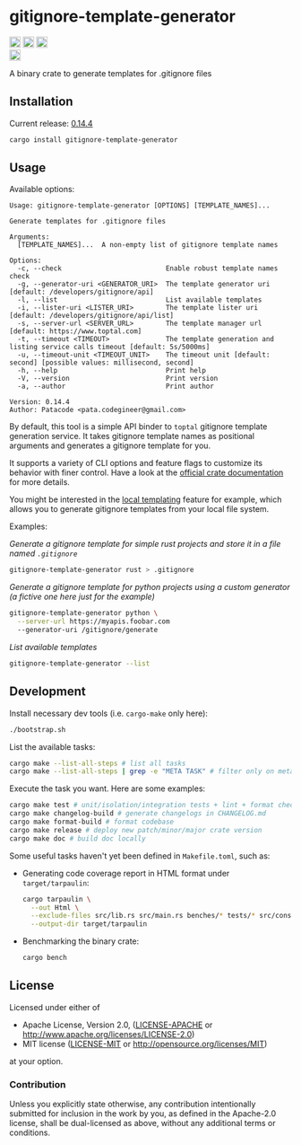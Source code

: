 # gitignore-template-generator

[<img alt="github" src="https://img.shields.io/badge/github-black?style=for-the-badge&labelColor=555555&logo=github" height="20">](https://github.com/Patacode/gitignore-template-generator)
[<img alt="crates.io" src="https://img.shields.io/crates/v/gitignore-template-generator?logoColor=E3A835&style=for-the-badge&color=9c7325&logo=rust" height="20">](https://crates.io/crates/gitignore-template-generator)
[<img alt="crates.io" src="https://img.shields.io/crates/d/gitignore-template-generator?logoColor=E3A835&style=for-the-badge&color=152673" height="20">](https://crates.io/crates/gitignore-template-generator)
<br/>
[<img alt="documentation" src="https://img.shields.io/badge/Documentation-blue?style=for-the-badge&logo=rust" height="20">](https://docs.rs/gitignore-template-generator/latest/gitignore_template_generator)

A binary crate to generate templates for .gitignore files

## Installation

Current release: [0.14.4](CHANGELOG.md#0.14.4)

```bash
cargo install gitignore-template-generator
```

## Usage

Available options:

```
Usage: gitignore-template-generator [OPTIONS] [TEMPLATE_NAMES]...

Generate templates for .gitignore files

Arguments:
  [TEMPLATE_NAMES]...  A non-empty list of gitignore template names

Options:
  -c, --check                          Enable robust template names check
  -g, --generator-uri <GENERATOR_URI>  The template generator uri [default: /developers/gitignore/api]
  -l, --list                           List available templates
  -i, --lister-uri <LISTER_URI>        The template lister uri [default: /developers/gitignore/api/list]
  -s, --server-url <SERVER_URL>        The template manager url [default: https://www.toptal.com]
  -t, --timeout <TIMEOUT>              The template generation and listing service calls timeout [default: 5s/5000ms]
  -u, --timeout-unit <TIMEOUT_UNIT>    The timeout unit [default: second] [possible values: millisecond, second]
  -h, --help                           Print help
  -V, --version                        Print version
  -a, --author                         Print author

Version: 0.14.4
Author: Patacode <pata.codegineer@gmail.com>
```

By default, this tool is a simple API binder to `toptal` gitignore template
generation service. It takes gitignore template names as positional arguments
and generates a gitignore template for you.

It supports a variety of CLI options and feature flags to
customize its behavior with finer control. Have a look at the [official crate documentation](https://docs.rs/gitignore-template-generator/latest/gitignore_template_generator)
for more details.

You might be interested in the [local templating](https://docs.rs/gitignore-template-generator/latest/gitignore_template_generator/#local-templating)
feature for example, which allows you to generate gitignore templates from your
local file system.

Examples:

*Generate a gitignore template for simple rust projects and store it in a file
named `.gitignore`*

```bash
gitignore-template-generator rust > .gitignore
```

*Generate a gitignore template for python projects using a custom
generator (a fictive one here just for the example)*

```bash
gitignore-template-generator python \
  --server-url https://myapis.foobar.com
  --generator-uri /gitignore/generate
```

*List available templates*

```bash
gitignore-template-generator --list
```

## Development

Install necessary dev tools (i.e. `cargo-make` only here):

```bash
./bootstrap.sh
```

List the available tasks:

```bash
cargo make --list-all-steps # list all tasks
cargo make --list-all-steps | grep -e "META TASK" # filter only on meta tasks
```

Execute the task you want. Here are some examples:

```bash
cargo make test # unit/isolation/integration tests + lint + format check
cargo make changelog-build # generate changelogs in CHANGELOG.md
cargo make format-build # format codebase
cargo make release # deploy new patch/minor/major crate version
cargo make doc # build doc locally
```

Some useful tasks haven't yet been defined in `Makefile.toml`, such as:

- Generating code coverage report in HTML format under `target/tarpaulin`:
  ```bash
  cargo tarpaulin \
    --out Html \
    --exclude-files src/lib.rs src/main.rs benches/* tests/* src/constant.rs src/core.rs src/http_client.rs src/parser.rs src/validator.rs src/**/tests.rs src/**/api.rs \
    --output-dir target/tarpaulin
  ```
- Benchmarking the binary crate:
  ```bash
  cargo bench
  ```

## License

Licensed under either of

* Apache License, Version 2.0, ([LICENSE-APACHE](LICENSE-APACHE) or <http://www.apache.org/licenses/LICENSE-2.0>)
* MIT license ([LICENSE-MIT](LICENSE-MIT) or <http://opensource.org/licenses/MIT>)

at your option.

### Contribution

Unless you explicitly state otherwise, any contribution intentionally
submitted for inclusion in the work by you, as defined in the Apache-2.0
license, shall be dual-licensed as above, without any additional terms or
conditions.
